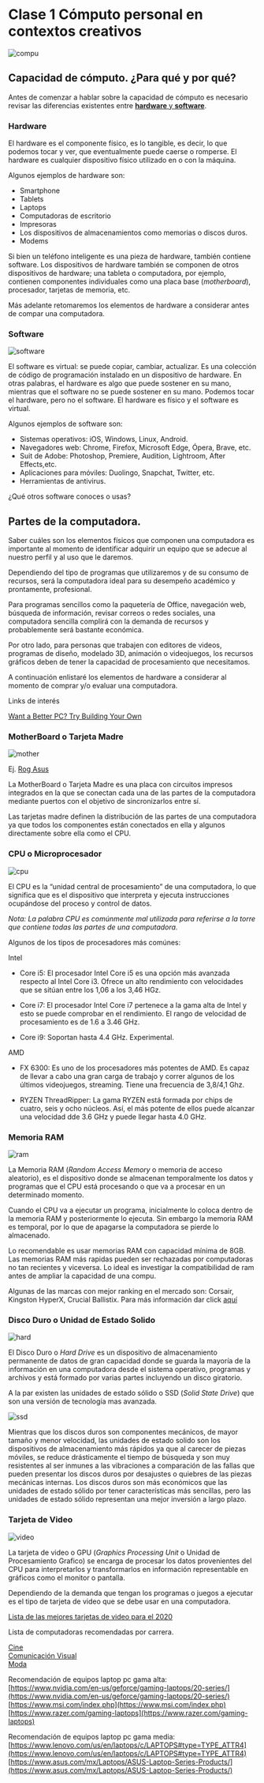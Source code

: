 

# Clase 1 Cómputo personal en contextos creativos


![compu](https://github.com/MarianneTeixido/ABCDigital2020-2/blob/master/img/compu.png)


## Capacidad de cómputo. ¿Para qué y por qué?

Antes de comenzar a hablar sobre la capacidad de cómputo es necesario revisar las diferencias existentes entre [__hardware__ y __software__](https://www.lifewire.com/hardware-vs-software-vs-firmware-whats-the-difference-2624567). 

### Hardware

El hardware es el componente físico, es lo tangible, es decir, lo que podemos tocar y ver, que eventualmente puede caerse o romperse. El hardware es cualquier dispositivo físico utilizado en o con la máquina.

Algunos ejemplos de hardware son:  
- Smartphone
- Tablets
- Laptops
- Computadoras de escritorio
- Impresoras
- Los dispositivos de almacenamientos como memorias o discos duros. 
- Modems

Si bien un teléfono inteligente es una pieza de hardware, también contiene software. Los dispositivos de hardware también se componen de otros dispositivos de hardware; una tableta o computadora, por ejemplo, contienen componentes individuales como una placa base (_motherboard_), procesador, tarjetas de memoria, etc. 

Más adelante retomaremos los elementos de hardware a considerar antes de compar una computadora. 

### Software 

![software](https://github.com/MarianneTeixido/ABCDigital2020-2/blob/master/img/software.png)

El software es virtual: se puede copiar, cambiar, actualizar. Es una colección de código de programación instalado en un dispositivo de hardware. En otras palabras, el hardware es algo que puede sostener en su mano, mientras que el software no se puede sostener en su mano. Podemos tocar el hardware, pero no el software. El hardware es físico y el software es virtual.

Algunos ejemplos de software son:

- Sistemas operativos: iOS, Windows, Linux, Android. 
- Navegadores web: Chrome, Firefox, Microsoft Edge, Ópera, Brave, etc. 
- Suit de Adobe: Photoshop, Premiere, Audition, Lightroom, After Effects,etc.
- Aplicaciones para móviles: Duolingo, Snapchat, Twitter, etc. 
- Herramientas de antivirus. 

¿Qué otros software conoces o usas?

## Partes de la computadora. 

Saber cuáles son los elementos físicos que componen una computadora es importante al momento de identificar adquirir un equipo que se adecue al nuestro perfil y al uso que le daremos. 

Dependiendo del tipo de programas que utilizaremos y de su consumo de recursos, será la computadora ideal para su desempeño académico y prontamente, profesional. 

Para programas sencillos como la paquetería de Office, navegación web, búsqueda de información, revisar correos o redes sociales, una computadora sencilla complirá con la demanda de recursos y probablemente será bastante económica. 

Por otro lado, para personas que trabajen con editores de videos, programas de diseño, modelado 3D, animación o videojuegos, los recursos gráficos deben de tener la capacidad de procesamiento que necesitamos. 

A continuación enlistaré los elementos de hardware a considerar al momento de comprar y/o evaluar una computadora. 

Links de interés 

[Want a Better PC? Try Building Your Own](https://www.wired.com/story/how-to-build-a-pc/)

### MotherBoard o Tarjeta Madre 

![mother](https://github.com/MarianneTeixido/ABCDigital2020-2/blob/master/img/mother.jpg)

Ej. [Rog Asus](https://rog.asus.com/motherboards-group/) 

La MotherBoard o Tarjeta Madre es una placa con circuitos impresos integrados en la que se conectan cada una de las partes de la computadora mediante puertos con el objetivo de sincronizarlos entre sí.

Las tarjetas madre definen la distribución de las partes de una computadora ya que todos los componentes están conectados en ella y algunos directamente sobre ella como el CPU.


### CPU o Microprocesador

![cpu](https://github.com/MarianneTeixido/ABCDigital2020-2/blob/master/img/cpu.png)

El CPU es la “unidad central de procesamiento” de una computadora, lo que significa que es el dispositivo que interpreta y ejecuta instrucciones ocupándose del proceso y control de datos.

_Nota: La palabra CPU es comúnmente mal utilizada para referirse a la torre que contiene todas las partes de una computadora._

Algunos de los tipos de procesadores más comúnes: 

Intel

- Core i5:  El procesador Intel Core i5 es una opción más avanzada respecto al Intel Core i3. Ofrece un alto rendimiento con velocidades que se sitúan entre los 1,06 a los 3,46 HGz.

- Core i7: El procesador Intel Core i7 pertenece a la gama alta de Intel y esto se puede comprobar en el rendimiento. El rango de velocidad de procesamiento es de 1.6 a 3.46 GHz. 

- Core i9: Soportan hasta 4.4 GHz. Experimental. 

AMD 

- FX 6300: Es uno de los procesadores más potentes de AMD. Es capaz de llevar a cabo una gran carga de trabajo y correr algunos de los últimos videojuegos, streaming. Tiene una frecuencia de 3,8/4,1 Ghz.

- RYZEN ThreadRipper: La gama RYZEN está formada por chips de cuatro, seis y ocho núcleos. Así, el más potente de ellos puede alcanzar una velocidad dde 3.6 GHz y puede llegar hasta 4.0 GHz.

### Memoria RAM

![ram](https://github.com/MarianneTeixido/ABCDigital2020-2/blob/master/img/ram.jpg)

La Memoria RAM (_Random Access Memory_ o memoria de acceso aleatorio), es el dispositivo donde se almacenan temporalmente los datos y programas que el CPU está procesando o que va a procesar en un determinado momento.

Cuando el CPU va a ejecutar un programa, inicialmente lo coloca dentro de la memoria RAM y posteriormente lo ejecuta. Sin embargo la memoria RAM es temporal, por lo que de apagarse la computadora se pierde lo almacenado. 

Lo recomendable es usar memorias RAM con capacidad mínima de 8GB. Las memorias RAM más rapidas pueden ser rechazadas por computadoras no tan recientes y viceversa. Lo ideal es investigar la compatibilidad de ram antes de ampliar la capacidad de una compu. 

Algunas de las marcas con mejor ranking en el mercado son: Corsair, Kingston HyperX, Crucial Ballistix. Para más información dar click [aquí](https://www.techradar.com/news/best-ram)


### Disco Duro o Unidad de Estado Solido

![hard](https://github.com/MarianneTeixido/ABCDigital2020-2/blob/master/img/hard.jpeg)

El Disco Duro o _Hard Drive_ es un dispositivo de almacenamiento permanente de datos de gran capacidad donde se guarda la mayoría de la información en una computadora desde el sistema operativo, programas y archivos y está formado por varias partes incluyendo un disco giratorio. 

A la par existen las unidades de estado sólido o SSD (_Solid State Drive_) que son una versión de tecnología mas avanzada.

![ssd](https://github.com/MarianneTeixido/ABCDigital2020-2/blob/master/img/ssd.jpeg)

Mientras que los discos duros son componentes mecánicos, de mayor tamaño y menor velocidad, las unidades de estado solido son los dispositivos de almacenamiento más rápidos ya que al carecer de piezas móviles, se reduce drásticamente el tiempo de búsqueda y son muy resistentes al ser inmunes a las vibraciones a comparación de las fallas que pueden presentar los discos duros por desajustes o quiebres de las piezas mecánicas internas. Los discos duros son más económicos que las unidades de estado sólido por tener características más sencillas, pero las unidades de estado sólido representan una mejor inversión a largo plazo.

### Tarjeta de Video

![video](https://github.com/MarianneTeixido/ABCDigital2020-2/blob/master/img/video.jpeg)

La tarjeta de video o GPU (_Graphics Processing Unit_ o Unidad de Procesamiento Grafico) se encarga de procesar los datos provenientes del CPU para interpretarlos y transformarlos en información representable en gráficos como el monitor o pantalla.

Dependiendo de la demanda que tengan los programas o juegos a ejecutar es el tipo de tarjeta de video que se debe usar en una computadora.

[Lista de las mejores tarjetas de video para el 2020](https://www.techradar.com/uk/news/computing-components/graphics-cards/best-graphics-cards-1291458)


Lista de computadoras recomendadas por carrera. 
 
[Cine](https://github.com/MarianneTeixido/ABCDigital2020-2/blob/master/docs/Sugenrencia%20equipos%20para%20Cine.pdf)  
[Comunicación Visual](https://github.com/MarianneTeixido/ABCDigital2020-2/blob/master/docs/Sugerencia%20de%20equipos%20CV.pdf)  
[Moda](https://github.com/MarianneTeixido/ABCDigital2020-2/blob/master/docs/sugerencia%20de%20equipos%20moda-ago2020.pdf)  


Recomendación de equipos laptop pc gama alta:
[https://www.nvidia.com/en-us/geforce/gaming-laptops/20-series/](https://www.nvidia.com/en-us/geforce/gaming-laptops/20-series/)  
[https://www.msi.com/index.php](https://www.msi.com/index.php) 
[https://www.razer.com/gaming-laptops](https://www.razer.com/gaming-laptops)


Recomendación de equipos laptop pc gama media:  
[https://www.lenovo.com/us/en/laptops/c/LAPTOPS#type=TYPE_ATTR4](https://www.lenovo.com/us/en/laptops/c/LAPTOPS#type=TYPE_ATTR4)  
[https://www.asus.com/mx/Laptops/ASUS-Laptop-Series-Products/](https://www.asus.com/mx/Laptops/ASUS-Laptop-Series-Products/)  



